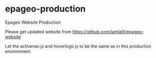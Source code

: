 # epageo-production
Epageo Website Production

Please get updated website from https://github.com/iamlalit/epageo-website

Let the activenav.js and hoverlogo.js to be the same as in this production environment.
